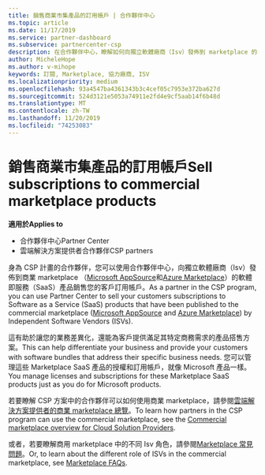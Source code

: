 ```yaml
---
title: 銷售商業市集產品的訂用帳戶 | 合作夥伴中心
ms.topic: article
ms.date: 11/17/2019
ms.service: partner-dashboard
ms.subservice: partnercenter-csp
description: 在合作夥伴中心，瞭解如何向獨立軟體廠商（Isv）發佈到 marketplace 的 SaaS 產品銷售您的客戶訂用帳戶。
author: MicheleHope
ms.author: v-mihope
keywords: 訂閱, Marketplace, 協力廠商, ISV
ms.localizationpriority: medium
ms.openlocfilehash: 93a4547ba4361343b3c4cef05c7953e372ba627d
ms.sourcegitcommit: 524d3121e5053a74911e2fd4e9cf5aab14f6b48d
ms.translationtype: MT
ms.contentlocale: zh-TW
ms.lasthandoff: 11/20/2019
ms.locfileid: "74253083"
---
```

# <a name="sell-subscriptions-to-commercial-marketplace-products"></a><span data-ttu-id="2fa7d-104">銷售商業市集產品的訂用帳戶</span><span class="sxs-lookup"><span data-stu-id="2fa7d-104">Sell subscriptions to commercial marketplace products</span></span>

<span data-ttu-id="2fa7d-105">**適用於**</span><span class="sxs-lookup"><span data-stu-id="2fa7d-105">**Applies to**</span></span>

- <span data-ttu-id="2fa7d-106">合作夥伴中心</span><span class="sxs-lookup"><span data-stu-id="2fa7d-106">Partner Center</span></span>
- <span data-ttu-id="2fa7d-107">雲端解決方案提供者合作夥伴</span><span class="sxs-lookup"><span data-stu-id="2fa7d-107">CSP partners</span></span>

<span data-ttu-id="2fa7d-108">身為 CSP 計畫的合作夥伴，您可以使用合作夥伴中心，向獨立軟體廠商（Isv）發佈到商業 marketplace （[Microsoft AppSource](https://appsource.microsoft.com/)和[Azure Marketplace](https://azuremarketplace.microsoft.com/)）的軟體即服務（SaaS）產品銷售您的客戶訂用帳戶。</span><span class="sxs-lookup"><span data-stu-id="2fa7d-108">As a partner in the CSP program, you can use Partner Center to sell your customers subscriptions to Software as a Service (SaaS) products that have been published to the commercial marketplace ([Microsoft AppSource](https://appsource.microsoft.com/) and [Azure Marketplace](https://azuremarketplace.microsoft.com/)) by Independent Software Vendors (ISVs).</span></span> 

<span data-ttu-id="2fa7d-109">這有助於讓您的業務差異化，還能為客戶提供滿足其特定商務需求的產品搭售方案。</span><span class="sxs-lookup"><span data-stu-id="2fa7d-109">This can help differentiate your business and provide your customers with software bundles that address their specific business needs.</span></span> <span data-ttu-id="2fa7d-110">您可以管理這些 Marketplace SaaS 產品的授權和訂用帳戶，就像 Microsoft 產品一樣。</span><span class="sxs-lookup"><span data-stu-id="2fa7d-110">You manage licenses and subscriptions for these Marketplace SaaS products just as you do for Microsoft products.</span></span>

<span data-ttu-id="2fa7d-111">若要瞭解 CSP 方案中的合作夥伴可以如何使用商業 marketplace，請參閱[雲端解決方案提供者的商業 marketplace 總覽](csp-commercial-marketplace-overview.md)。</span><span class="sxs-lookup"><span data-stu-id="2fa7d-111">To learn how partners in the CSP program can use the commercial marketplace, see the [Commercial marketplace overview for Cloud Solution Providers](csp-commercial-marketplace-overview.md).</span></span>

<span data-ttu-id="2fa7d-112">或者，若要瞭解商用 marketplace 中的不同 Isv 角色，請參閱[Marketplace 常見問題](https://docs.microsoft.com/azure/marketplace/marketplace-faq-publisher-guide)。</span><span class="sxs-lookup"><span data-stu-id="2fa7d-112">Or, to learn about the different role of ISVs in the commercial marketplace, see [Marketplace FAQs](https://docs.microsoft.com/azure/marketplace/marketplace-faq-publisher-guide).</span></span>
